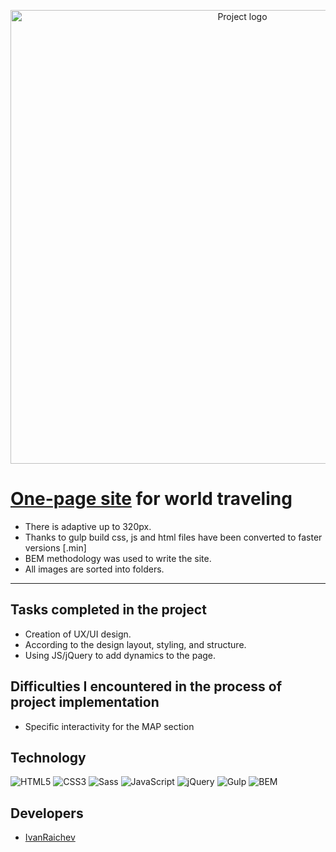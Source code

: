 <p align = "center">
  <img src = "https://i.ibb.co/mbyJqMB/logo3.png" alt ="Project logo" width = "726">
</p>

# <a href="https://ivanraichev.github.io/Travell-website/">One-page site</a> for world traveling


- There is adaptive up to 320px.
- Thanks to gulp build css, js and html files have been converted to faster versions [.min]
- BEM methodology was used to write the site.
- All images are sorted into folders.
---

## Tasks completed in the project

- Creation of UX/UI design.
- According to the design layout, styling, and structure.
- Using JS/jQuery to add dynamics to the page.

## Difficulties I encountered in the process of project implementation

- Specific interactivity for the MAP section

## Technology
![HTML5](https://img.shields.io/badge/-HTML5-e34f26?logo=html5&logoColor=white)
![CSS3](https://img.shields.io/badge/-CSS3-1572b6?logo=css3&logoColor=white)
![Sass](https://img.shields.io/badge/Sass-cc6699?logo=sass&color=pink)
![JavaScript](https://img.shields.io/badge/-JavaScript-f7df1e?logo=javaScript&logoColor=black)
![jQuery](https://img.shields.io/badge/-jQuery-61daf8?logo=jQuery&logoColor=black)
![Gulp](https://img.shields.io/badge/-Gulp-99d6f8?logo=gulp&logoColor=black)
![BEM](https://img.shields.io/badge/-BEM-yellowgreen)

## Developers

- [IvanRaichev](https://github.com/IvanRaichev)
